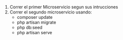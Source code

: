 1. Correr el primer Microservicio segun sus intrucciones
2. Correr el segundo microservicio usando:
    - composer update
    - php artisan migrate
    - php db:seed
    - php artisan serve